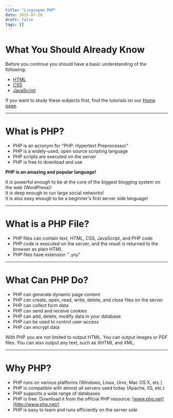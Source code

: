 ```yaml
---
title: "Linguagem PHP"
date: 2025-07-28
draft: false
tags: []
---
```

# What You Should Already Know

Before you continue you should have a basic understanding of the following:

- [HTML](https://www.w3schools.com/html/default.asp)
- [CSS](https://www.w3schools.com/css/default.asp)
- [JavaScript](https://www.w3schools.com/js/default.asp)

If you want to study these subjects first, find the tutorials on our [Home page](https://www.w3schools.com/default.asp).

---

# What is PHP?

- PHP is an acronym for "PHP: Hypertext Preprocessor"
- PHP is a widely-used, open source scripting language
- PHP scripts are executed on the server
- PHP is free to download and use

**PHP is an amazing and popular language!**

It is powerful enough to be at the core of the biggest blogging system on the web (WordPress)!  
It is deep enough to run large social networks!  
It is also easy enough to be a beginner's first server side language!

---

# What is a PHP File?

- PHP files can contain text, HTML, CSS, JavaScript, and PHP code
- PHP code is executed on the server, and the result is returned to the browser as plain HTML
- PHP files have extension "`.php`"

---

# What Can PHP Do?

- PHP can generate dynamic page content
- PHP can create, open, read, write, delete, and close files on the server
- PHP can collect form data
- PHP can send and receive cookies
- PHP can add, delete, modify data in your database
- PHP can be used to control user-access
- PHP can encrypt data

With PHP you are not limited to output HTML. You can output images or PDF files. You can also output any text, such as XHTML and XML.

---

# Why PHP?

- PHP runs on various platforms (Windows, Linux, Unix, Mac OS X, etc.)
- PHP is compatible with almost all servers used today (Apache, IIS, etc.)
- PHP supports a wide range of databases
- PHP is free. Download it from the official PHP resource: [www.php.net](http://www.php.net/)
- PHP is easy to learn and runs efficiently on the server side